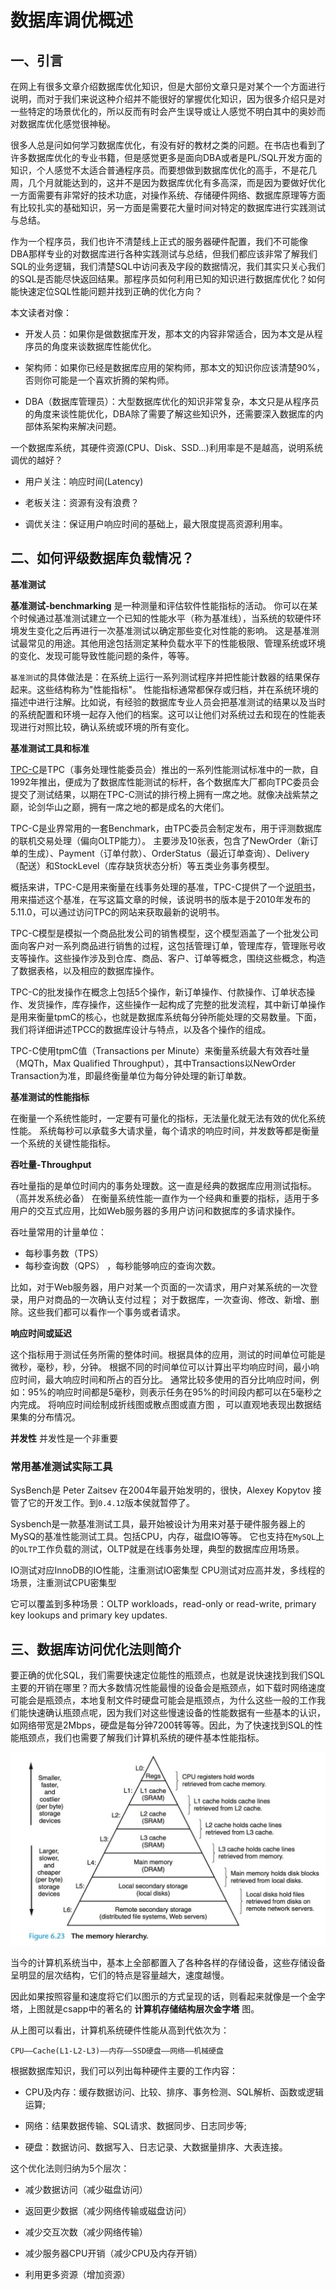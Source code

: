

# 数据库调优概述

## 一、引言

在网上有很多文章介绍数据库优化知识，但是大部份文章只是对某个一个方面进行说明，而对于我们来说这种介绍并不能很好的掌握优化知识，因为很多介绍只是对一些特定的场景优化的，所以反而有时会产生误导或让人感觉不明白其中的奥妙而对数据库优化感觉很神秘。

很多人总是问如何学习数据库优化，有没有好的教材之类的问题。在书店也看到了许多数据库优化的专业书籍，但是感觉更多是面向DBA或者是PL/SQL开发方面的知识，个人感觉不太适合普通程序员。而要想做到数据库优化的高手，不是花几周，几个月就能达到的，这并不是因为数据库优化有多高深，而是因为要做好优化一方面需要有非常好的技术功底，对操作系统、存储硬件网络、数据库原理等方面有比较扎实的基础知识，另一方面是需要花大量时间对特定的数据库进行实践测试与总结。

作为一个程序员，我们也许不清楚线上正式的服务器硬件配置，我们不可能像DBA那样专业的对数据库进行各种实践测试与总结，但我们都应该非常了解我们SQL的业务逻辑，我们清楚SQL中访问表及字段的数据情况，我们其实只关心我们的SQL是否能尽快返回结果。那程序员如何利用已知的知识进行数据库优化？如何能快速定位SQL性能问题并找到正确的优化方向？



本文读者对像：

- 开发人员：如果你是做数据库开发，那本文的内容非常适合，因为本文是从程序员的角度来谈数据库性能优化。

- 架构师：如果你已经是数据库应用的架构师，那本文的知识你应该清楚90%，否则你可能是一个喜欢折腾的架构师。

- DBA（数据库管理员）：大型数据库优化的知识非常复杂，本文只是从程序员的角度来谈性能优化，DBA除了需要了解这些知识外，还需要深入数据库的内部体系架构来解决问题。






一个数据库系统，其硬件资源(CPU、Disk、SSD...)利用率是不是越高，说明系统调优的越好？

- 用户关注：响应时间(Latency)

- 老板关注：资源有没有浪费？

- 调优关注：保证用户响应时间的基础上，最大限度提高资源利用率。


## 二、如何评级数据库负载情况？


**基准测试**

**基准测试-benchmarking** 是一种测量和评估软件性能指标的活动。
你可以在某个时候通过基准测试建立一个已知的性能水平（称为基准线），当系统的软硬件环境发生变化之后再进行一次基准测试以确定那些变化对性能的影响。
这是基准测试最常见的用途。其他用途包括测定某种负载水平下的性能极限、管理系统或环境的变化、发现可能导致性能问题的条件，等等。

`基准测试`的具体做法是：在系统上运行一系列测试程序并把性能计数器的结果保存起来。这些结构称为"性能指标"。
性能指标通常都保存或归档，并在系统环境的描述中进行注解。比如说，有经验的数据库专业人员会把基准测试的结果以及当时的系统配置和环境一起存入他们的档案。这可以让他们对系统过去和现在的性能表现进行对照比较，确认系统或环境的所有变化。

**基准测试工具和标准**

[TPC-C](https://www.tpc.org/tpcc/)是TPC（事务处理性能委员会）推出的一系列性能测试标准中的一款，自1992年推出，便成为了数据库性能测试的标杆，各个数据库大厂都向TPC委员会提交了测试结果，以期在TPC-C测试的排行榜上拥有一席之地。就像决战紫禁之巅，论剑华山之巅，拥有一席之地的都是成名的大佬们。


TPC-C是业界常用的一套Benchmark，由TPC委员会制定发布，用于评测数据库的联机交易处理（偏向OLTP能力）。
主要涉及10张表，包含了NewOrder（新订单的生成）、Payment（订单付款）、OrderStatus（最近订单查询）、Delivery（配送）和StockLevel（库存缺货状态分析）等五类业务事务模型。

概括来讲，TPC-C是用来衡量在线事务处理的基准，TPC-C提供了一个[说明书](https://www.tpc.org/tpc_documents_current_versions/pdf/tpc-c_v5.11.0.pdf)，用来描述这个基准，在写这篇文章的时候，该说明书的版本是于2010年发布的5.11.0，可以通过访问TPC的网站来获取最新的说明书。

TPC-C模型是模拟一个商品批发公司的销售模型，这个模型涵盖了一个批发公司面向客户对一系列商品进行销售的过程，这包括管理订单，管理库存，管理账号收支等操作。这些操作涉及到仓库、商品、客户、订单等概念，围绕这些概念，构造了数据表格，以及相应的数据库操作。

TPC-C的批发操作在概念上包括5个操作，新订单操作、付款操作、订单状态操作、发货操作，库存操作，这些操作一起构成了完整的批发流程，其中新订单操作是用来衡量tpmC的核心，也就是数据库系统每分钟所能处理的交易数量。下面，我们将详细讲述TPCC的数据库设计与特点，以及各个操作的组成。

TPC-C使用tpmC值（Transactions per Minute）来衡量系统最大有效吞吐量（MQTh，Max Qualified Throughput），其中Transactions以NewOrder Transaction为准，即最终衡量单位为每分钟处理的新订单数。


**基准测试的性能指标**

在衡量一个系统性能时，一定要有可量化的指标，无法量化就无法有效的优化系统性能。
系统每秒可以承载多大请求量，每个请求的响应时间，并发数等都是衡量一个系统的关键性能指标。


**吞吐量-Throughput**

吞吐量指的是单位时间内的事务处理数。这一直是经典的数据库应用测试指标。（高并发系统必备）
在衡量系统性能一直作为一个经典和重要的指标，适用于多用户的交互式应用，比如Web服务器的多用户访问和数据库的多请求操作。

吞吐量常用的计量单位：
- 每秒事务数（TPS）
- 每秒查询数（QPS） ，每秒能够响应的查询次数。

比如，对于Web服务器，用户对某一个页面的一次请求，用户对某系统的一次登录，用户对商品的一次确认支付过程；
对于数据库，一次查询、修改、新增、删除。这些我们都可以看作一个事务或者请求。


**响应时间或延迟**

这个指标用于测试任务所需的整体时间。根据具体的应用，测试的时间单位可能是微秒，毫秒，秒，分钟。
根据不同的时间单位可以计算出平均响应时间，最小响应时间，最大响应时间和所占的百分比。
通常比较多使用的百分比响应时间，例如：95%的响应时间都是5毫秒，则表示任务在95%的时间段内都可以在5毫秒之内完成。
将响应时间绘制成折线图或散点图或直方图 ，可以直观地表现出数据结果集的分布情况。

**并发性**
并发性是一个非重要



###  常用基准测试实际工具


SysBench是 Peter Zaitsev 在2004年最开始发明的，很快，Alexey Kopytov 接管了它的开发工作。到`0.4.12`版本侯就暂停了。

Sysbench是一款基准测试工具，最开始被设计为用来对基于硬件服务器上的MySQ的基准性能测试工具。包括CPU，内存，磁盘IO等等。
它也支持在`MySQL`上的`OLTP`工作负载的测试，OLTP就是在线事务处理，典型的数据库应用场景。

IO测试对应InnoDB的IO性能，注重测试IO密集型
CPU测试对应高并发，多线程的场景，注重测试CPU密集型

它可以覆盖到多种场景：OLTP workloads，read-only or read-write, primary key lookups and primary key updates.









## 三、数据库访问优化法则简介

要正确的优化SQL，我们需要快速定位能性的瓶颈点，也就是说快速找到我们SQL主要的开销在哪里？而大多数情况性能最慢的设备会是瓶颈点，如下载时网络速度可能会是瓶颈点，本地复制文件时硬盘可能会是瓶颈点，为什么这些一般的工作我们能快速确认瓶颈点呢，因为我们对这些慢速设备的性能数据有一些基本的认识，如网络带宽是2Mbps，硬盘是每分钟7200转等等。因此，为了快速找到SQL的性能瓶颈点，我们也需要了解我们计算机系统的硬件基本性能指标。



![计算机存储结构层次金字塔](../assets/计算机存储结构层次金字塔.png "计算机存储结构层次金字塔")


当今的计算机系统当中，基本上全部都置入了各种各样的存储设备，这些存储设备呈明显的层次结构，它们的特点是容量越大，速度越慢。

因此如果按照容量和速度将它们以图示的方式呈现的话，则看起来就像是一个金字塔，上图就是csapp中的著名的 **计算机存储结构层次金字塔** 图。

从上图可以看出，计算机系统硬件性能从高到代依次为：

```
CPU——Cache(L1-L2-L3)——内存——SSD硬盘——网络——机械硬盘
```

根据数据库知识，我们可以列出每种硬件主要的工作内容：

- CPU及内存：缓存数据访问、比较、排序、事务检测、SQL解析、函数或逻辑运算;

- 网络：结果数据传输、SQL请求、数据同步、日志同步等;

- 硬盘：数据访问、数据写入、日志记录、大数据量排序、大表连接。




这个优化法则归纳为5个层次：

- 减少数据访问（减少磁盘访问）

- 返回更少数据（减少网络传输或磁盘访问）

- 减少交互次数（减少网络传输）

- 减少服务器CPU开销（减少CPU及内存开销）

- 利用更多资源（增加资源）

 

